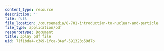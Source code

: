 ```yaml
---
content_type: resource
description: ''
file: null
file_location: /coursemedia/8-701-introduction-to-nuclear-and-particle-physics-fall-2020/71f1bda4c3691fca36af591323b59d7b_s-QcRrGppsk.pdf
file_type: application/pdf
resourcetype: Document
title: 3play pdf file
uid: 71f1bda4-c369-1fca-36af-591323b59d7b
---
```

